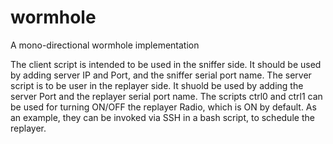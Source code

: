 # wormhole
A mono-directional wormhole implementation

The client script is intended to be used in the sniffer side. It should be used by adding server IP and Port, and the sniffer serial port name.
The server script is to be user in the replayer side. It shuold be used by adding the server Port and the replayer serial port name.
The scripts ctrl0 and ctrl1 can be used for turning ON/OFF the replayer Radio, which is ON by default. As an example, they can be invoked via SSH in a bash script, to schedule the replayer.
